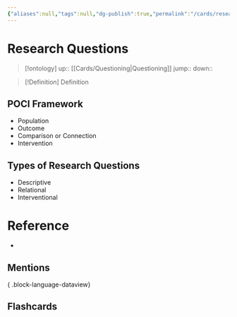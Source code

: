 ```yaml
---
{"aliases":null,"tags":null,"dg-publish":true,"permalink":"/cards/research-questions/","dgPassFrontmatter":true}
---
```


# Research Questions

> [!ontology]
> up:: [[Cards/Questioning\|Questioning]]
> jump:: 
> down:: 

> [!Definition] Definition

## **POCI** Framework

- Population
- Outcome
- Comparison or Connection 
- Intervention

## Types of Research Questions

- Descriptive 
- Relational
- Interventional 

# Reference

- 

## Mentions


{ .block-language-dataview}

## Flashcards
